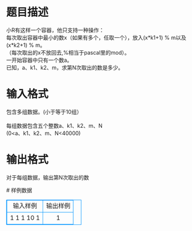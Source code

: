 # 

 
 # 题目描述 
<p>小R有这样一个容器，他只支持一种操作：<br />
每次取出容器中最小的数x（如果有多个，任取一个），放入(x*k1+1)&nbsp;%&nbsp;m以及(x*k2+1)&nbsp;%&nbsp;m。<br />
（每次取出的x不放回去,%相当于pascal里的mod）。<br />
一开始容器中只有一个数a。<br />
已知，a、k1、k2、m，求第N次取出的数是多少。</p> 

 
 # 输入格式 
<p>包含多组数据。(小于等于10组）<br />
<br />
每组数据包含五个整数a、k1、k2、m、N<br />
(0&lt;a、k1、k2、m、N&lt;40000)</p> 

 
 # 输出格式 
<p>对于每组数据，输出第N次取出的数</p> 
# 样例数据
<style>
        table,table tr th, table tr td { border:1px solid #0094ff; }
        table { width: 200px; min-height: 25px; line-height: 25px; text-align: center; border-collapse: collapse;}   
    </style>
<table>
	<tr>
		<td>输入样例</td>
		<td>输出样例</td>
	</tr>
<tr><td>1 1 1 10 1</td><td>1</td></tr></table>
